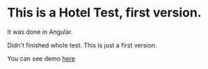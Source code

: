 # This is a Hotel Test, first version.

It was done in Angular. 

Didn't finished whole test. This is just a first version.

You can see demo  <a href="http://jovanpoplasen.com/blog/hoteltest/">here</a>
